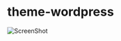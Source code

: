 # theme-wordpress
![ScreenShot](C:\xampp\htdocs\testwp\wp-content\themes\theme-wordpress/screenshots.JPT)
